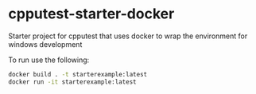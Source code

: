 # cpputest-starter-docker
Starter project for cpputest that uses docker to wrap the environment for windows development

To run use the following:

```bash
docker build . -t starterexample:latest
docker run -it starterexample:latest
```

